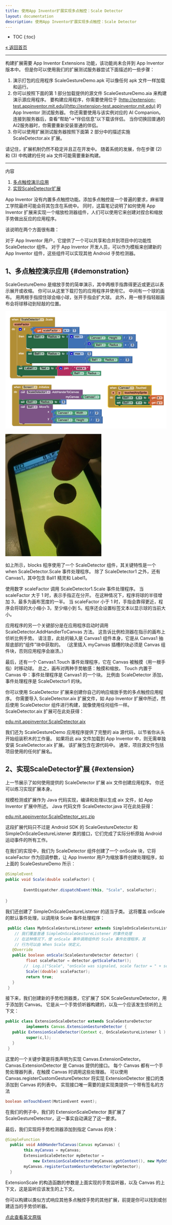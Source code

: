 ```yaml
---
title: 使用App Inventor扩展实现多点触控：Scale Detector
layout: documentation
description: 使用App Inventor扩展实现多点触控：Scale Detector
---
```


* TOC
{:toc}

[&laquo; 返回首页](index.html)

***
构建扩展需要 App Inventor Extensions 功能，该功能尚未合并到 App Inventor 版本中。 但是你可以使用我们的扩展测试服务器尝试下面描述的一些步骤：

1. 演示打包的应用程序 ScaleGestureDemo.apk 可以像任何 apk 文件一样加载和运行。
1. 你可以按照下面的第 1 部分加载提供的源文件 ScaleGestureDemo.aia 来构建演示源应用程序。 要构建应用程序，你需要使用位于 [http://extension-test.appinventor.mit.edu](http://extension-test.appinventor.mit.edu) 的 App Inventor 测试服务器。 你还需要使用与该实例对应的 AI Companion。 连接到服务器后，查看“帮助”->“伴侣信息”以下载该伴侣。 当你切换回普通的AI2服务器时，你需要重新安装普通的伴侣。
1. 你可以使用扩展测试服务器按照下面第 2 部分中的描述实施 ScaleDetector.aix 扩展。

请记住，扩展机制仍然不稳定并且正在开发中。 随着系统的发展，你在步骤 (2) 和 (3) 中构建的任何 aia 文件可能需要重新构建。

***


内容

1. [多点触控演示应用](#demonstration)
1. [实现ScaleDetector扩展](#extension)

App Inventor 没有内置多点触控功能。添加多点触控是一个普遍的要求，麻省理工学院最终可能会将其包含在系统中。 同时，这篇笔记说明了如何使用 App Inventor 扩展来实现一个缩放检测器组件，人们可以使用它来创建对捏合和缩放手势做出反应的应用程序。


该说明在两个方面很有趣：

对于 App Inventor 用户，它提供了一个可以共享和合并到项目中的功能性 ScaleDetector 组件。
对于 App Inventor 开发人员，可以作为模板来创建新的 App Inventor 组件，这些组件可以实现其他 Android 手势检测器。


## 1、多点触控演示应用  {#demonstration}

ScaleGestureDemo 是缩放手势的简单演示，其中两根手指靠得更近或更远以表示展开或收缩。 你可以从这里下载打包的应用程序并使用它。 中间有一个球的画布。 用两根手指捏住球会缩小球，张开手指会扩大球。 此外，用一根手指轻敲画布会将球移动到轻敲的位置。

![](images/extensionsMultitouch1.png)

![](images/extensionsMultitouch2.jpg)

如上所示，blocks 程序使用了一个 ScaleDetector 组件，其关键特性是一个 when ScaleDetector.Scale 事件处理程序。 除了 ScaleDetector1 之外，还有 Canvas1，其中包含 Ball1 精灵和 Label1。

使用数字 scaleFactor 调用 ScaleDetector1.Scale 事件处理程序。 当 scaleFactor 大于 1 时，表示手指正在分开。 在这种情况下，程序将球的半径增加 3，最多为画布宽度的一半。 当 scaleFactor 小于 1 时，手指会靠得更近，程序会将球的大小缩小 3，至少缩小到 5。程序还会设置标签文本以显示球的当前大小。

应用程序的另一个关键部分是在应用程序启动时调用 ScaleDetector.AddHandlerToCanvas 方法。 这告诉比例检测器在指示的画布上侦听比例手势。 请注意，此处的输入是 Canvas1 组件本身，它是从 Canvas1 抽屉底部的“组件”块中获取的。 （这里插入 myCanvas 插槽的块必须是 Canvas 组件块，否则应用程序会崩溃。）

最后，还有一个 Canvas1.Touch 事件处理程序，它在 Canvas 被触摸（用一根手指）时移动球。 总之，画布对两种手势敏感：触摸和缩放。 Touch 内置于 Canvas 中：事件处理程序是 Canvas1 的一个块。 比例由 ScaleDetector 添加，事件处理程序是 ScaleDetector1 的块。

你可以使用 ScaleDetector 扩展来创建你自己的响应缩放手势的多点触控应用程序。 你需要导入 ScaleDetector.aix 扩展文件，如 App Inventor 扩展中所述，然后使用 ScaleDetector 组件进行构建，就像使用任何组件一样。 ScaleDetector.aix 扩展可在此处获得：

[edu.mit.appinventor.ScaleDetector.aix](https://github.com/mit-cml/extensions/blob/gh-pages/data/extensions/edu.mit.appinventor.ScaleDetector.aix)

我们还为 ScaleGestureDemo 应用程序提供了完整的 aia 源代码，以节省你从头开始组装积木的工作量。 如果将此 aia 文件加载到 App Inventor 中，则无需单独安装 ScaleDetector.aix 扩展。 该扩展包含在源代码中。 通常，项目源文件包括项目使用的任何扩展名。

## 2、实现ScaleDetector扩展  {#extension}

上一节展示了如何使用提供的 ScaleDetector 扩展 aix 文件创建应用程序。 你还可以练习实现扩展本身。

规模检测或扩展作为 Java 代码实现，编译和处理以生成 aix 文件，如 App Inventor 扩展中所述。 Java 代码文件 ScaleDetector.java 可在此处获得：

[edu.mit.appinventor.ScaleDetector_src.zip](https://github.com/mit-cml/extensions/blob/gh-pages/data/sources/edu.mit.appinventor.ScaleDetector_src.zip)

这段扩展代码只不过是 Android SDK 的 ScaleGestureDetector 和 SimpleOnScaleGestureListener 类的接口，它们完成了实际分析原始 Android 运动事件的所有工作。

在我们的实现中，我们为 ScaleDetector 组件创建了一个 onScale 块，它将 scaleFactor 作为回调参数，让 App Inventor 用户为缩放事件创建处理程序，如上面的 ScaleGestureDemo 所示：

```java
@SimpleEvent
public void Scale(double scaleFactor) {

        EventDispatcher.dispatchEvent(this, "Scale", scaleFactor);

}
```

我们还创建了 SimpleOnScaleGestureListener 的适当子类。 这将覆盖 onScale 的默认事件处理，以调用块 Scale 事件处理程序：

```java
 public class MyOnScaleGestureListener extends SimpleOnScaleGestureListener {
    // 我们覆盖普通 SimpleOnScaleGestureListener 的事件处理
    // 在这种情况下，使 onScale 事件调用组件的 Scale 事件处理程序，其
    // 行为可以由 When Scale 块定义。
   @Override
   public boolean onScale(ScaleGestureDetector detector) {              
         float scaleFactor = detector.getScaleFactor();
        //  Log.i("Scale", "onScale was signaled, scale factor = " + scaleFactor);
         Scale((double) scaleFactor);
         return true;
   }
 }
```

接下来，我们创建新的手势检测器类，它扩展了 SDK ScaleGestureDetector，用于添加到 Canvas。 它是从一个手势侦听器构建的，以及一个应该发生侦听的上下文：

```java
public class ExtensionScaleDetector extends ScaleGestureDetector
         implements Canvas.ExtensionGestureDetector {
   public ExtensionScaleDetector(Context c, OnScaleGestureListener l ) {
         super(c,l);
   }
 }
```

这里的一个关键步骤是将类声明为实现 Canvas.ExtensionDetector。 Canvas.ExtensionDetector 是 Canvas 提供的接口。 每个 Canvas 都有一个手势处理器列表，在触摸 Canvas 时调用这些处理器。 可以使用 Canvas.registerCustomGestureDetector 将实现 ExtensionDetector 接口的类添加到 Canvas 的列表中。 实现接口唯一需要的是实现类提供一个带有签名的方法

```java
boolean onTouchEvent(MotionEvent event);
```

在我们的例子中，我们的 ExtensionScaleDetector 类扩展了 ScaleGestureDetector，这一事实自动满足了这一要求。

最后，我们实现将手势检测器添加到指定 Canvas 的块：
```java
@SimpleFunction
  public void AddHanderToCanvas(Canvas myCanvas) {
        this.myCanvas = myCanvas;
        ExtensionScaleDetector myDetector =
            new ExtensionScaleDetector(myCanvas.getContext(), new MyOnScaleGestureListener());
        myCanvas.registerCustomGestureDetector(myDetector);
  }
```

ExtensionScale 的构造函数的参数是上面实现的手势监听器，以及 Canvas 的上下文，这是监听应该发生的上下文。

你可以构建以类似方式响应其他多点触控手势的其他扩展，前提是你可以找到或创建适当的手势侦听器。


[点此查看英文原版](https://docs.google.com/document/d/1UwpTqLqNOPJxOlBxQSIVTOH548lbQhmpdj-MrUMToA4/edit)